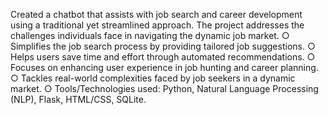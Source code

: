 Created a chatbot that assists with job search and career development using a traditional yet
streamlined approach. The project addresses the challenges individuals face in navigating the dynamic job market.
○ Simplifies the job search process by providing tailored job suggestions.
○ Helps users save time and effort through automated recommendations.
○ Focuses on enhancing user experience in job hunting and career planning.
○ Tackles real-world complexities faced by job seekers in a dynamic market.
○ Tools/Technologies used: Python, Natural Language Processing (NLP), Flask, HTML/CSS, SQLite.
